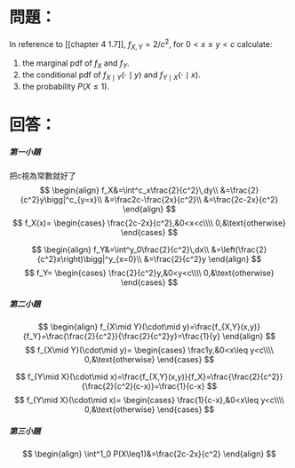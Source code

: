 # 問題：
In reference to [[chapter 4 1.7]], 
$f_{X,Y}=2/c^2$, for $0<x\leq y < c$
calculate:
1. the marginal pdf of $f_X$ and $f_Y$.
2. the conditional pdf of $f_{X\mid Y}(\cdot\mid y)$ and $f_{Y\mid X}(\cdot\mid x)$.
3. the probability $P(X\leq1)$.
# 回答：
##### 第一小題
把c視為常數就好了
$$
\begin{align}
f_X&=\int^c_x\frac{2}{c^2}\,dy\\
&=\frac{2}{c^2}y\bigg|^c_{y=x}\\
&=\frac2c-\frac{2x}{c^2}\\
&=\frac{2c-2x}{c^2}
\end{align}
$$
$$
f_X(x)=
\begin{cases}
\frac{2c-2x}{c^2},&0<x<c\\\\
0,&\text{otherwise}
\end{cases}
$$

$$
\begin{align}
f_Y&=\int^y_0\frac{2}{c^2}\,dx\\
&=\left(\frac{2}{c^2}x\right)\bigg|^y_{x=0}\\
&=\frac{2}{c^2}y
\end{align}
$$
$$
f_Y=
\begin{cases}
\frac{2}{c^2}y,&0<y<c\\\\
0,&\text{otherwise}
\end{cases}
$$
##### 第二小題
$$
\begin{align}
f_{X\mid Y}(\cdot\mid y)=\frac{f_{X,Y}(x,y)}{f_Y}=\frac{\frac{2}{c^2}}{\frac{2}{c^2}y}=\frac{1}{y}
\end{align}
$$
$$
f_{X\mid Y}(\cdot\mid y)=
\begin{cases}
\frac1y,&0<x\leq y<c\\\\
0,&\text{otherwise}
\end{cases}
$$

$$
f_{Y\mid X}(\cdot\mid x)=\frac{f_{X,Y}(x,y)}{f_X}=\frac{\frac{2}{c^2}}{\frac{2}{c^2}(c-x)}=\frac{1}{c-x}
$$
$$
f_{Y\mid X}(\cdot\mid x)=
\begin{cases}
\frac{1}{c-x},&0<x\leq y<c\\\\
0,&\text{otherwise}
\end{cases}
$$
##### 第三小題
$$
\begin{align}
\int^1_0 P(X\leq1)&=\frac{2c-2x}{c^2}
\end{align}
$$